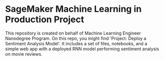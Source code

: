 # SageMaker Machine Learning in Production Project

This repository is created on behalf of Machine Learning Engineer Nanodegree Program. On this repo, you might find 'Project: Deploy a Sentiment Analysis Model'. It includes a set of files, notebooks, and a simple web app with a deployed RNN model performing sentiment analysis on movie reviews.
